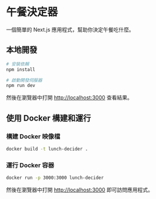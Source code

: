 # 午餐決定器

一個簡單的 Next.js 應用程式，幫助你決定午餐吃什麼。

## 本地開發

```bash
# 安裝依賴
npm install

# 啟動開發伺服器
npm run dev
```

然後在瀏覽器中打開 [http://localhost:3000](http://localhost:3000) 查看結果。

## 使用 Docker 構建和運行

### 構建 Docker 映像檔

```bash
docker build -t lunch-decider .
```

### 運行 Docker 容器

```bash
docker run -p 3000:3000 lunch-decider
```

然後在瀏覽器中打開 [http://localhost:3000](http://localhost:3000) 即可訪問應用程式。
